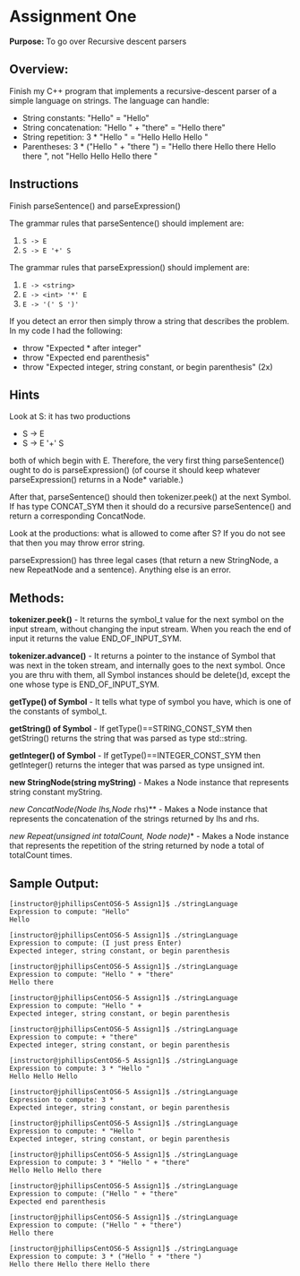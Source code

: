 

# Assignment One

**Purpose:** To go over Recursive descent parsers

## Overview:

Finish my C++ program that implements a recursive-descent parser of a simple language on strings. The language can handle:

* String constants: "Hello" = "Hello"
* String concatenation: "Hello " + "there" = "Hello there"
* String repetition: 3 * "Hello " = "Hello Hello Hello "
* Parentheses: 3 * ("Hello " + "there ") = "Hello there Hello there Hello there ", not "Hello Hello Hello there "

## Instructions

Finish parseSentence() and parseExpression()

The grammar rules that parseSentence() should implement are:

1. `S -> E`
2. `S -> E '+' S`

The grammar rules that parseExpression() should implement are:

1. `E -> <string>`
2. `E -> <int> '*' E`
3. `E -> '(' S ')'`

If you detect an error then simply throw a string that describes the problem. In my code I had the following:

* throw "Expected * after integer"
* throw "Expected end parenthesis"
* throw "Expected integer, string constant, or begin parenthesis" (2x)

## Hints

Look at S: it has two productions

* S -> E
* S -> E '+' S

both of which begin with E. Therefore, the very first thing parseSentence() ought to do is parseExpression() (of course it should keep whatever parseExpression() returns in a Node* variable.)

After that, parseSentence() should then tokenizer.peek() at the next Symbol. If has type CONCAT_SYM then it should do a recursive parseSentence() and return a corresponding ConcatNode.

Look at the productions: what is allowed to come after S? If you do not see that then you may throw error string.

parseExpression() has three legal cases (that return a new StringNode, a new RepeatNode and a sentence). Anything else is an error.

## Methods:

**tokenizer.peek()** - It returns the symbol_t value for the next symbol on the input stream, without changing the input stream. When you reach the end of input it returns the value END_OF_INPUT_SYM.

**tokenizer.advance()** - It returns a pointer to the instance of Symbol that was next in the token stream, and internally goes to the next symbol. Once you are thru with them, all Symbol instances should be delete()d, except the one whose type is END_OF_INPUT_SYM.

**getType() of Symbol** - It tells what type of symbol you have, which is one of the constants of symbol_t.

**getString() of Symbol** - If getType()==STRING_CONST_SYM then getString() returns the string that was parsed as type std::string.

**getInteger() of Symbol** - If getType()==INTEGER_CONST_SYM then getInteger() returns the integer that was parsed as type unsigned int.

**new StringNode(string myString)** - Makes a Node instance that represents string constant myString.

**new ConcatNode(Node* lhs,Node* rhs)** - Makes a Node instance that represents the concatenation of the strings returned by lhs and rhs.

**new Repeat(unsigned int totalCount, Node* node)** - Makes a Node instance that represents the repetition of the string returned by node a total of totalCount times.

## Sample Output:

    [instructor@jphillipsCentOS6-5 Assign1]$ ./stringLanguage
    Expression to compute: "Hello"
    Hello

    [instructor@jphillipsCentOS6-5 Assign1]$ ./stringLanguage
    Expression to compute: (I just press Enter)
    Expected integer, string constant, or begin parenthesis

    [instructor@jphillipsCentOS6-5 Assign1]$ ./stringLanguage
    Expression to compute: "Hello " + "there"
    Hello there

    [instructor@jphillipsCentOS6-5 Assign1]$ ./stringLanguage
    Expression to compute: "Hello " +
    Expected integer, string constant, or begin parenthesis

    [instructor@jphillipsCentOS6-5 Assign1]$ ./stringLanguage
    Expression to compute: + "there"
    Expected integer, string constant, or begin parenthesis

    [instructor@jphillipsCentOS6-5 Assign1]$ ./stringLanguage
    Expression to compute: 3 * "Hello "
    Hello Hello Hello

    [instructor@jphillipsCentOS6-5 Assign1]$ ./stringLanguage
    Expression to compute: 3 *
    Expected integer, string constant, or begin parenthesis

    [instructor@jphillipsCentOS6-5 Assign1]$ ./stringLanguage
    Expression to compute: * "Hello "
    Expected integer, string constant, or begin parenthesis

    [instructor@jphillipsCentOS6-5 Assign1]$ ./stringLanguage
    Expression to compute: 3 * "Hello " + "there"
    Hello Hello Hello there

    [instructor@jphillipsCentOS6-5 Assign1]$ ./stringLanguage
    Expression to compute: ("Hello " + "there"
    Expected end parenthesis

    [instructor@jphillipsCentOS6-5 Assign1]$ ./stringLanguage
    Expression to compute: ("Hello " + "there")
    Hello there

    [instructor@jphillipsCentOS6-5 Assign1]$ ./stringLanguage
    Expression to compute: 3 * ("Hello " + "there ")
    Hello there Hello there Hello there
